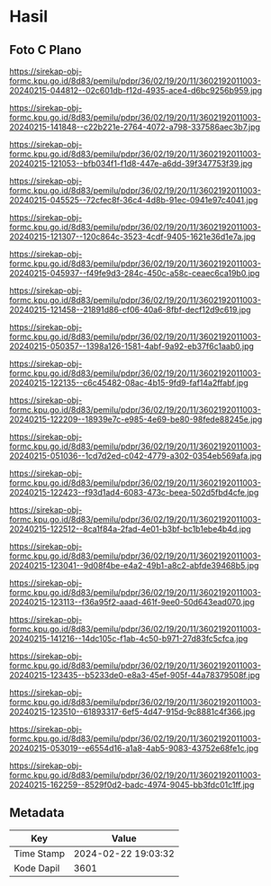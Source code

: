 # Hasil

## Foto C Plano

https://sirekap-obj-formc.kpu.go.id/8d83/pemilu/pdpr/36/02/19/20/11/3602192011003-20240215-044812--02c601db-f12d-4935-ace4-d6bc9256b959.jpg

https://sirekap-obj-formc.kpu.go.id/8d83/pemilu/pdpr/36/02/19/20/11/3602192011003-20240215-141848--c22b221e-2764-4072-a798-337586aec3b7.jpg

https://sirekap-obj-formc.kpu.go.id/8d83/pemilu/pdpr/36/02/19/20/11/3602192011003-20240215-121053--bfb034f1-f1d8-447e-a6dd-39f347753f39.jpg

https://sirekap-obj-formc.kpu.go.id/8d83/pemilu/pdpr/36/02/19/20/11/3602192011003-20240215-045525--72cfec8f-36c4-4d8b-91ec-0941e97c4041.jpg

https://sirekap-obj-formc.kpu.go.id/8d83/pemilu/pdpr/36/02/19/20/11/3602192011003-20240215-121307--120c864c-3523-4cdf-9405-1621e36d1e7a.jpg

https://sirekap-obj-formc.kpu.go.id/8d83/pemilu/pdpr/36/02/19/20/11/3602192011003-20240215-045937--f49fe9d3-284c-450c-a58c-ceaec6ca19b0.jpg

https://sirekap-obj-formc.kpu.go.id/8d83/pemilu/pdpr/36/02/19/20/11/3602192011003-20240215-121458--21891d86-cf06-40a6-8fbf-decf12d9c619.jpg

https://sirekap-obj-formc.kpu.go.id/8d83/pemilu/pdpr/36/02/19/20/11/3602192011003-20240215-050357--1398a126-1581-4abf-9a92-eb37f6c1aab0.jpg

https://sirekap-obj-formc.kpu.go.id/8d83/pemilu/pdpr/36/02/19/20/11/3602192011003-20240215-122135--c6c45482-08ac-4b15-9fd9-faf14a2ffabf.jpg

https://sirekap-obj-formc.kpu.go.id/8d83/pemilu/pdpr/36/02/19/20/11/3602192011003-20240215-122209--18939e7c-e985-4e69-be80-98fede88245e.jpg

https://sirekap-obj-formc.kpu.go.id/8d83/pemilu/pdpr/36/02/19/20/11/3602192011003-20240215-051036--1cd7d2ed-c042-4779-a302-0354eb569afa.jpg

https://sirekap-obj-formc.kpu.go.id/8d83/pemilu/pdpr/36/02/19/20/11/3602192011003-20240215-122423--f93d1ad4-6083-473c-beea-502d5fbd4cfe.jpg

https://sirekap-obj-formc.kpu.go.id/8d83/pemilu/pdpr/36/02/19/20/11/3602192011003-20240215-122512--8ca1f84a-2fad-4e01-b3bf-bc1b1ebe4b4d.jpg

https://sirekap-obj-formc.kpu.go.id/8d83/pemilu/pdpr/36/02/19/20/11/3602192011003-20240215-123041--9d08f4be-e4a2-49b1-a8c2-abfde39468b5.jpg

https://sirekap-obj-formc.kpu.go.id/8d83/pemilu/pdpr/36/02/19/20/11/3602192011003-20240215-123113--f36a95f2-aaad-461f-9ee0-50d643ead070.jpg

https://sirekap-obj-formc.kpu.go.id/8d83/pemilu/pdpr/36/02/19/20/11/3602192011003-20240215-141216--14dc105c-f1ab-4c50-b971-27d83fc5cfca.jpg

https://sirekap-obj-formc.kpu.go.id/8d83/pemilu/pdpr/36/02/19/20/11/3602192011003-20240215-123435--b5233de0-e8a3-45ef-905f-44a78379508f.jpg

https://sirekap-obj-formc.kpu.go.id/8d83/pemilu/pdpr/36/02/19/20/11/3602192011003-20240215-123510--61893317-6ef5-4d47-915d-9c8881c4f366.jpg

https://sirekap-obj-formc.kpu.go.id/8d83/pemilu/pdpr/36/02/19/20/11/3602192011003-20240215-053019--e6554d16-a1a8-4ab5-9083-43752e68fe1c.jpg

https://sirekap-obj-formc.kpu.go.id/8d83/pemilu/pdpr/36/02/19/20/11/3602192011003-20240215-162259--8529f0d2-badc-4974-9045-bb3fdc01c1ff.jpg


## Metadata

| Key        | Value               |
| ---------- | ------------------- |
| Time Stamp | 2024-02-22 19:03:32 |
| Kode Dapil | 3601                |



